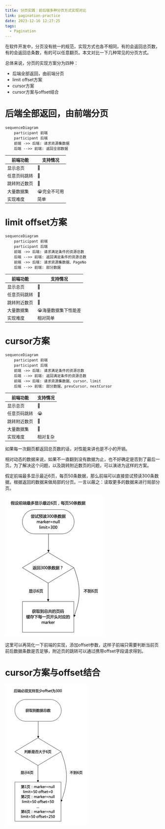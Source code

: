 ```yaml
---
title: 分页实践：前后端多种分页方式实现对比
link: pagination-practice
date: 2023-12-16 12:27:25
tags:
  - Pagination
---
```


在软件开发中，分页没有统一的规范，实现方式也各不相同，有的会返回总页数，有的会返回总条数，有的可以任意翻页。本文对比一下几种常见的分页方式。

总体来说，分页的实现方案分为四种：

- 后端全部返回，由前端分页
- limit offset方案
- cursor方案
- cursor方案与offset结合

# 后端全部返回，由前端分页

```mermaid
sequenceDiagram
    participant 前端
    participant 后端
    前端 ->> 后端: 请求资源集数据
    后端 -->> 前端: 返回全部数据
```

| 前端功能   | 支持情况    |
|--------|---------|
| 显示总页   | 🙂      |
| 任意页码跳转 | 🙂      |
| 跳转附近数页 | 🙂      |
| 大量数据集  | 😭完全不可用 |
| 实现难度   | 简单      |

# limit offset方案

```mermaid
sequenceDiagram
    participant 前端
    participant 后端
    前端 ->> 后端: 请求满足条件的资源总数
    后端 -->> 前端: 返回满足条件的资源总数
    前端 ->> 后端: 请求资源集数据、PageNo
    后端 -->> 前端: 部分数据
```

| 前端功能   | 支持情况        |
|--------|-------------|
| 显示总页   | 🙂          |
| 任意页码跳转 | 🙂          |
| 跳转附近数页 | 🙂          |
| 大量数据集  | 😭海量数据集下性能差 |
| 实现难度   | 相对简单        |

# cursor方案

```mermaid
sequenceDiagram
    participant 前端
    participant 后端
    前端 ->> 后端: 请求满足条件的资源总数
    后端 -->> 前端: 返回满足条件的资源总数
    前端 ->> 后端: 请求资源集数据、cursor、limit
    后端 -->> 前端: 部分数据、prevCursor、nextCursor
```

| 前端功能   | 支持情况 |
|--------|------|
| 显示总页   | 🙂   |
| 任意页码跳转 | 😭   |
| 跳转附近数页 | 🙂   |
| 大量数据集  | 🙂   |
| 实现难度   | 相对复杂 |

如果每一次翻页都返回总页数的话，对性能来讲也是不小的开销。

相对动态的数据来说，如果不一直翻到没有数据为止，也不好确定是否到了最后一页。为了解决这个问题，以及跳转附近数页的问题，可以演进为这样的方案。

假定前端最多显示最近6页，每页50条数据，那么前端可以直接尝试预读300条数据，根据返回的数据来做局部的分页。一言以蔽之：读取更多的数据来进行局部分页。

![cursor_preload](Images/cursor_preload.png)

这里可以再简化一下前端的实现，添加offset参数，这样子前端只需要判断当前页前后数据条数是否足够，附近页的跳转可以通过携带offset字段请求得到。

# cursor方案与offset结合

![cursor_offset](Images/cursor_offset.png)
